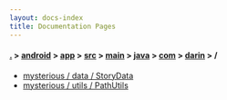 ```yaml
---
layout: docs-index
title: Documentation Pages
---
```

#### [.](./../../../../../../../index) > [android](./../../../../../../index) > [app](./../../../../../index) > [src](./../../../../index) > [main](./../../../index) > [java](./../../index) > [com](./../index) > [darin](./index) > **/**

- [mysterious / data / StoryData](mysterious/data/StoryData)
- [mysterious / utils / PathUtils](mysterious/utils/PathUtils)
